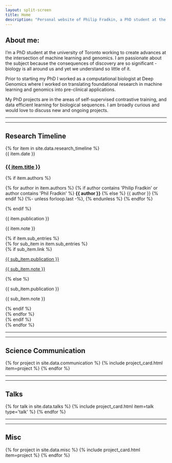 ```yaml
---
layout: split-screen
title: Home
description: "Personal website of Philip Fradkin, a PhD student at the University of Toronto at the intersection of machine learning and genomics. View my research timeline, projects, and talks."
---
```


## About me:

I’m a PhD student at the university of Toronto working to create advances at the intersection of machine learning and genomics. I am passionate about the subject because the consequences of discovery are so significant - biology is all around us and yet we understand so little of it.

Prior to starting my PhD I worked as a computational biologist at
Deep Genomics where I worked on translating foundational research in machine learning and genomics into pre-clinical applications.

My PhD projects are in the areas of self-supervised contrastive training, and data efficient learning for biological sequences. I am broadly curious and would love to discuss new and ongoing projects.


--- 
--- 

<h2 id="timeline">Research Timeline</h2>

<div class="timeline">
    {% for item in site.data.research_timeline %}
    <div class="timeline-item">
        <div class="timeline-date">{{ item.date }}</div>
        <div class="timeline-content">
            <h3><a href="{{ item.link }}" target="_blank">{{ item.title }}</a></h3>
            {% if item.authors %}
                <p class="timeline-authors">
                {% for author in item.authors %}
                    {% if author contains 'Philip Fradkin' or author contains 'Phil Fradkin' %}
                        <strong>{{ author }}</strong>
                    {% else %}
                        {{ author }}
                    {% endif %}
                    {%- unless forloop.last -%}, {% endunless %}
                {% endfor %}
                </p>
            {% endif %}
            <p class="timeline-publication">{{ item.publication }}</p>
            <p>{{ item.note }}</p>
            {% if item.sub_entries %}
            <div class="timeline-sub-entries">
                {% for sub_item in item.sub_entries %}
                <div class="sub-entry">
                    {% if sub_item.link %}
                        <a href="{{ sub_item.link }}" target="_blank" class="sub-entry-link">
                            <p class="sub-entry-publication">{{ sub_item.publication }}</p>
                            <p>{{ sub_item.note }}</p>
                        </a>
                    {% else %}
                        <p class="sub-entry-publication">{{ sub_item.publication }}</p>
                        <p>{{ sub_item.note }}</p>
                    {% endif %}
                </div>
                {% endfor %}
            </div>
            {% endif %}
        </div>
    </div>
    {% endfor %}
</div>

---
---

<h2 id="science-communication">Science Communication</h2>

<div class="project-cards-container">
    {% for project in site.data.communication %}
        {% include project_card.html item=project %}
    {% endfor %}
</div>

---
---

<h2 id="talks">Talks</h2>

<div class="project-cards-container">
    {% for talk in site.data.talks %}
        {% include project_card.html item=talk type='talk' %}
    {% endfor %}
</div>

--- 
--- 

<h2 id="misc">Misc</h2>

<div class="project-cards-container">
    {% for project in site.data.misc %}
        {% include project_card.html item=project %}
    {% endfor %}
</div>
